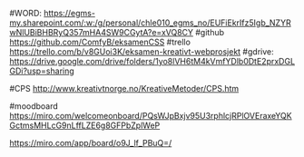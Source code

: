 #WORD:
https://egms-my.sharepoint.com/:w:/g/personal/chle010_egms_no/EUFiEkrIfz5Igb_NZYRwNlUBiBHBRyQ357mHA4SW9CGytA?e=xVQ8CY
#github
https://github.com/ComfyB/eksamenCSS
#trello
https://trello.com/b/v8GUoi3K/eksamen-kreativt-webprosjekt
#gdrive:
https://drive.google.com/drive/folders/1yo8lVH6tM4kVmfYDlb0DtE2prxDGLGDi?usp=sharing

#CPS
http://www.kreativtnorge.no/KreativeMetoder/CPS.htm

#moodboard
https://miro.com/welcomeonboard/PQsWJpBxjv95U3rphlcjRPlOVEraxeYQKGctmsMHLcG9nLffLZE6g8GFPbZplWeP

https://miro.com/app/board/o9J_lf_PBuQ=/